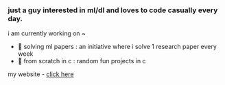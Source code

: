 ### just a guy interested in ml/dl and loves to code casually every day.

i am currently working on ~

- 🌱 solving ml papers : an initiative where i solve 1 research paper every week
- 🌱 from scratch in c : random fun projects in c

my website - [click here](https://cneuralnets.netlify.app/)


